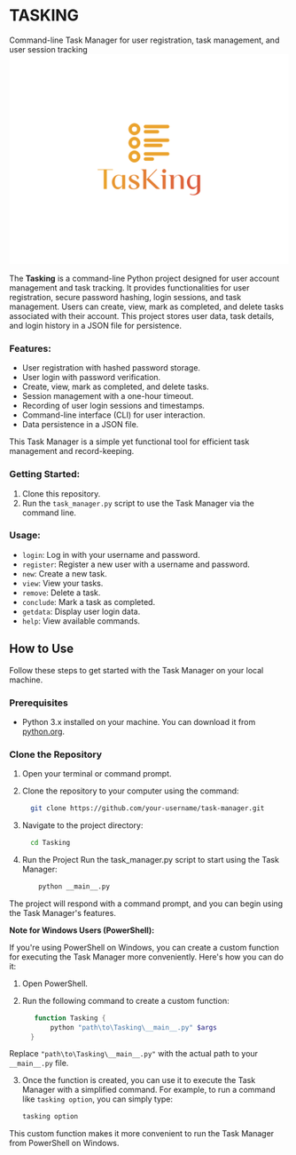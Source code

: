 # TASKING 
Command-line Task Manager for user registration, task management, and user session tracking
<img src="img/logo.svg"/>

The **Tasking** is a command-line Python project designed for user account management and task tracking. It provides functionalities for user registration, secure password hashing, login sessions, and task management. Users can create, view, mark as completed, and delete tasks associated with their account. This project stores user data, task details, and login history in a JSON file for persistence.

### Features:
- User registration with hashed password storage.
- User login with password verification.
- Create, view, mark as completed, and delete tasks.
- Session management with a one-hour timeout.
- Recording of user login sessions and timestamps.
- Command-line interface (CLI) for user interaction.
- Data persistence in a JSON file.

This Task Manager is a simple yet functional tool for efficient task management and record-keeping.

### Getting Started:
1. Clone this repository.
2. Run the `task_manager.py` script to use the Task Manager via the command line.

### Usage:
- `login`: Log in with your username and password.
- `register`: Register a new user with a username and password.
- `new`: Create a new task.
- `view`: View your tasks.
- `remove`: Delete a task.
- `conclude`: Mark a task as completed.
- `getdata`: Display user login data.
- `help`: View available commands.

## How to Use

Follow these steps to get started with the Task Manager on your local machine.

### Prerequisites

- Python 3.x installed on your machine. You can download it from [python.org](https://www.python.org/downloads/).

### Clone the Repository

1. Open your terminal or command prompt.

2. Clone the repository to your computer using the command:

   ```bash
     git clone https://github.com/your-username/task-manager.git
   ```
3. Navigate to the project directory:
    ```bash
      cd Tasking
    ```

4. Run the Project
    Run the task_manager.py script to start using the Task Manager:
    ```bash
        python __main__.py
    ```

The project will respond with a command prompt, and you can begin using the Task Manager's features.

**Note for Windows Users (PowerShell):**

If you're using PowerShell on Windows, you can create a custom function for executing the Task Manager more conveniently. Here's how you can do it:

1. Open PowerShell.

2. Run the following command to create a custom function:

    ```powershell
       function Tasking {
           python "path\to\Tasking\__main__.py" $args
      }
    ```

Replace `"path\to\Tasking\__main__.py"` with the actual path to your `__main__.py` file.

3. Once the function is created, you can use it to execute the Task Manager with a simplified command. For example, to run a command like `tasking option`, you can simply type:

    ```powershell
    tasking option
    ```
This custom function makes it more convenient to run the Task Manager from PowerShell on Windows.
